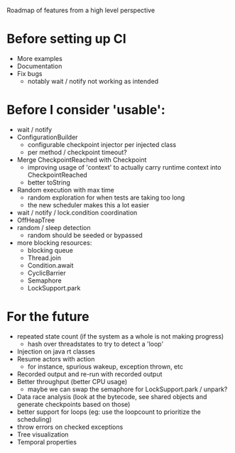 Roadmap of features from a high level perspective


# Before setting up CI
- More examples
- Documentation
- Fix bugs
  - notably wait / notify not working as intended

# Before I consider 'usable':
- wait / notify
- ConfigurationBuilder
    - configurable checkpoint injector per injected class
    - per method / checkpoint timeout?
- Merge CheckpointReached with Checkpoint
    - improving usage of 'context' to actually carry runtime context into CheckpointReached
    - better toString
- Random execution with max time
    - random exploration for when tests are taking too long
    - the new scheduler makes this a lot easier
- wait / notify / lock.condition coordination
- OffHeapTree
- random / sleep detection
    - random should be seeded or bypassed
- more blocking resources:
    - blocking queue
    - Thread.join
    - Condition.await
    - CyclicBarrier
    - Semaphore
    - LockSupport.park

# For the future
- repeated state count (if the system as a whole is not making progress)
    - hash over threadstates to try to detect a 'loop'
- Injection on java rt classes
- Resume actors with action
    - for instance, spurious wakeup, exception thrown, etc
- Recorded output and re-run with recorded output
- Better throughput (better CPU usage)
    - maybe we can swap the semaphore for LockSupport.park / unpark?
- Data race analysis (look at the bytecode, see shared objects and generate checkpoints based on those)
- better support for loops (eg: use the loopcount to prioritize the scheduling)
- throw errors on checked exceptions
- Tree visualization 
- Temporal properties